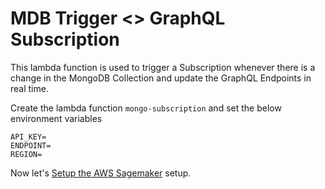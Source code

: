 # MDB Trigger <> GraphQL Subscription

This lambda function is used to trigger a Subscription whenever there is a change in the MongoDB Collection and update the GraphQL Endpoints in real time.

Create the lambda function `mongo-subscription` and set the below environment variables

```
API_KEY=
ENDPOINT=
REGION=
```

Now let's [Setup the AWS Sagemaker](../../5-aws-sagemaker/predictive-maintenance/) setup.
